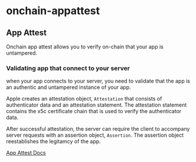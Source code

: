# onchain-appattest

## App Attest

Onchain app attest allows you to verify on-chain that your app is untampered.

### Validating app that connect to your server

when your app connects to your server, you need to validate that the app is an authentic and untampered instance of your app.

Apple creates an attestation object, `Attestation` that consists of authenticator data and an attestation statement. The attestation statement contains the x5c certificate chain that is used to verify the authenticator data.

After successful attestation, the server can require the client to accompany server requests with an assertion object, `Assertion`. The assertion object reestablishes the legitamcy of the app.

[App Attest Docs](https://developer.apple.com/documentation/devicecheck/establishing-your-app-s-integrity)
